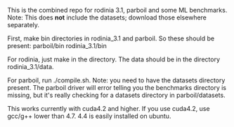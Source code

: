 This is the combined repo for rodinia 3.1, parboil and some ML benchmarks. 
Note: This does **not** include the datasets; download those elsewhere
separately.

First, make bin directories in rodinia_3.1 and parboil. So these should be
present:
parboil/bin
rodinia_3.1/bin

For rodinia, just make in the directory. The data should be in the directory
rodinia_3.1/data.

For parboil, run ./compile.sh. Note: you need to have the datasets directory
present. The parboil driver will error telling you the benchmarks directory is
missing, but it's really checking for a datasets directory in parboil/datasets.

This works currently with cuda4.2 and higher. If you use cuda4.2, use gcc/g++
lower than 4.7. 4.4 is easily installed on ubuntu.
